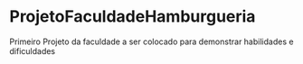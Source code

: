 # ProjetoFaculdadeHamburgueria
 Primeiro Projeto da faculdade a ser colocado para demonstrar habilidades e dificuldades
